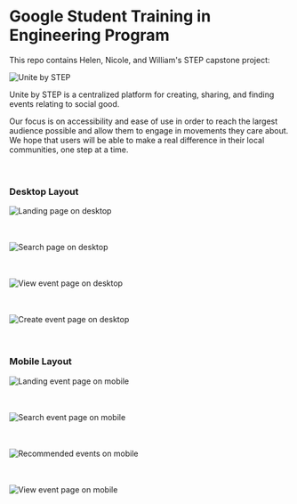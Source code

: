 # Google Student Training in Engineering Program

This repo contains Helen, Nicole, and William's STEP capstone project:

![Unite by STEP](https://github.com/googleinterns/step128-2020/blob/master/src/main/webapp/images/uniteLogo.png)

Unite by STEP is a centralized platform for creating, sharing, and finding events relating to social good.  

Our focus is on accessibility and ease of use in order to reach the largest audience possible and allow them to engage in movements they care about. We hope that users will be able to make a real difference in their local communities, one step at a time.
<br />
<br />
<br />

### Desktop Layout

![Landing page on desktop](/readme/home.gif)
<br />
<br />
<br />

![Search page on desktop](/readme/search.gif)
<br />
<br />
<br />

![View event page on desktop](/readme/view.gif)
<br />
<br />
<br />

![Create event page on desktop](/readme/create.gif)
<br />
<br />
<br />

### Mobile Layout

![Landing event page on mobile](/readme/landing-mobile.png)
<br />
<br />
<br />

![Search event page on mobile](/readme/search-mobile.png)
<br />
<br />
<br />

![Recommended events on mobile](/readme/recommended-mobile.png)
<br />
<br />
<br />

![View event page on mobile](/readme/view-mobile.png)  
